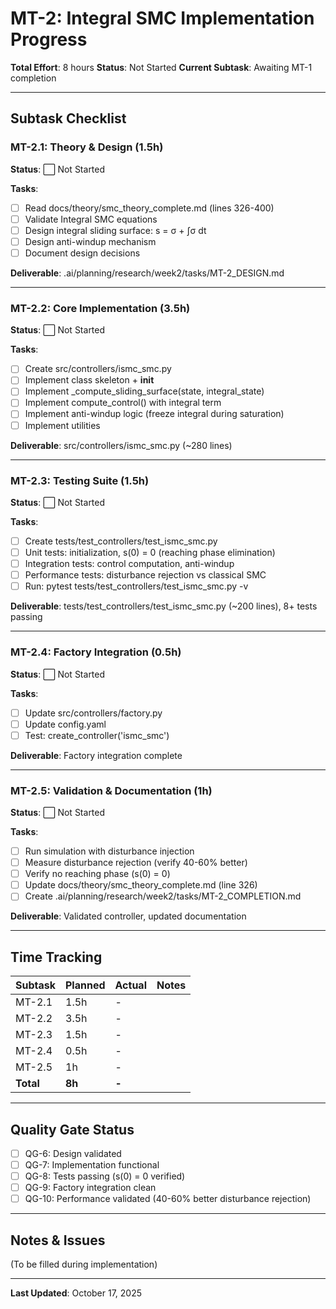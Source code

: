 # MT-2: Integral SMC Implementation Progress

**Total Effort**: 8 hours
**Status**: Not Started
**Current Subtask**: Awaiting MT-1 completion

---

## Subtask Checklist

### MT-2.1: Theory & Design (1.5h)
**Status**: ⬜ Not Started

**Tasks**:
- [ ] Read docs/theory/smc_theory_complete.md (lines 326-400)
- [ ] Validate Integral SMC equations
- [ ] Design integral sliding surface: s = σ + ∫σ dt
- [ ] Design anti-windup mechanism
- [ ] Document design decisions

**Deliverable**: .ai/planning/research/week2/tasks/MT-2_DESIGN.md

---

### MT-2.2: Core Implementation (3.5h)
**Status**: ⬜ Not Started

**Tasks**:
- [ ] Create src/controllers/ismc_smc.py
- [ ] Implement class skeleton + __init__
- [ ] Implement _compute_sliding_surface(state, integral_state)
- [ ] Implement compute_control() with integral term
- [ ] Implement anti-windup logic (freeze integral during saturation)
- [ ] Implement utilities

**Deliverable**: src/controllers/ismc_smc.py (~280 lines)

---

### MT-2.3: Testing Suite (1.5h)
**Status**: ⬜ Not Started

**Tasks**:
- [ ] Create tests/test_controllers/test_ismc_smc.py
- [ ] Unit tests: initialization, s(0) = 0 (reaching phase elimination)
- [ ] Integration tests: control computation, anti-windup
- [ ] Performance tests: disturbance rejection vs classical SMC
- [ ] Run: pytest tests/test_controllers/test_ismc_smc.py -v

**Deliverable**: tests/test_controllers/test_ismc_smc.py (~200 lines), 8+ tests passing

---

### MT-2.4: Factory Integration (0.5h)
**Status**: ⬜ Not Started

**Tasks**:
- [ ] Update src/controllers/factory.py
- [ ] Update config.yaml
- [ ] Test: create_controller('ismc_smc')

**Deliverable**: Factory integration complete

---

### MT-2.5: Validation & Documentation (1h)
**Status**: ⬜ Not Started

**Tasks**:
- [ ] Run simulation with disturbance injection
- [ ] Measure disturbance rejection (verify 40-60% better)
- [ ] Verify no reaching phase (s(0) = 0)
- [ ] Update docs/theory/smc_theory_complete.md (line 326)
- [ ] Create .ai/planning/research/week2/tasks/MT-2_COMPLETION.md

**Deliverable**: Validated controller, updated documentation

---

## Time Tracking

| Subtask | Planned | Actual | Notes |
|---------|---------|--------|-------|
| MT-2.1 | 1.5h | - | |
| MT-2.2 | 3.5h | - | |
| MT-2.3 | 1.5h | - | |
| MT-2.4 | 0.5h | - | |
| MT-2.5 | 1h | - | |
| **Total** | **8h** | **-** | |

---

## Quality Gate Status

- [ ] QG-6: Design validated
- [ ] QG-7: Implementation functional
- [ ] QG-8: Tests passing (s(0) = 0 verified)
- [ ] QG-9: Factory integration clean
- [ ] QG-10: Performance validated (40-60% better disturbance rejection)

---

## Notes & Issues

(To be filled during implementation)

---

**Last Updated**: October 17, 2025
